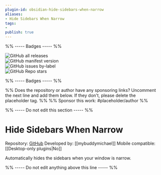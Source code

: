```yaml
---
plugin-id: obsidian-hide-sidebars-when-narrow
aliases:
- Hide Sidebars When Narrow
tags: 
- 
publish: true
---
```


%% ----- Badges ----- %%

![GitHub all releases](https://img.shields.io/github/downloads/mybuddymichael/obsidian-hide-sidebars-when-narrow/total?color=573E7A&logo=github&style=for-the-badge)   
![GitHub manifest version](https://img.shields.io/github/manifest-json/v/mybuddymichael/obsidian-hide-sidebars-when-narrow?color=573E7A&logo=github&style=for-the-badge)   
![GitHub issues by-label](https://img.shields.io/github/issues/mybuddymichael/obsidian-hide-sidebars-when-narrow/help%20wanted?color=573E7A&logo=github&style=for-the-badge)   
![GitHub Repo stars](https://img.shields.io/github/stars/mybuddymichael/obsidian-hide-sidebars-when-narrow?color=573E7A&logo=github&style=for-the-badge)

%% ----- Badges ----- %%

%% Does the repository or author have any sponsoring links? Uncomment the next line and add them below. If they don't, please delete the placeholder tag. %%
%% Sponsor this work: #placeholder/author %%

%% ----- Do not edit this section ----- %%

# Hide Sidebars When Narrow

Repository: [GitHub](https://github.com/mybuddymichael/obsidian-hide-sidebars-when-narrow)
Developed by: [[mybuddymichael]]
Mobile compatible: [[Desktop-only plugins|No]]

Automatically hides the sidebars when your window is narrow.

%% ----- Do not edit anything above this line ----- %% 
